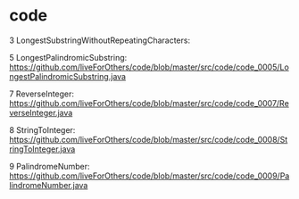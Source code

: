 # code

3 LongestSubstringWithoutRepeatingCharacters: 

5 LongestPalindromicSubstring: https://github.com/liveForOthers/code/blob/master/src/code/code_0005/LongestPalindromicSubstring.java

7 ReverseInteger: https://github.com/liveForOthers/code/blob/master/src/code/code_0007/ReverseInteger.java

8 StringToInteger: https://github.com/liveForOthers/code/blob/master/src/code/code_0008/StringToInteger.java

9 PalindromeNumber: https://github.com/liveForOthers/code/blob/master/src/code/code_0009/PalindromeNumber.java
